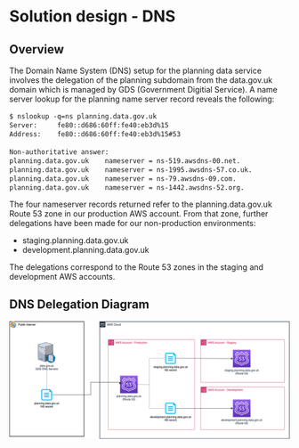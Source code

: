 # Solution design - DNS

## Overview

The Domain Name System (DNS) setup for the planning data service involves the delegation of the planning subdomain from the data.gov.uk domain which is managed by GDS (Government Digitial Service).  A name server lookup for the planning name server record reveals the following:

```shell
$ nslookup -q=ns planning.data.gov.uk
Server:		fe80::d686:60ff:fe40:eb3d%15
Address:	fe80::d686:60ff:fe40:eb3d%15#53

Non-authoritative answer:
planning.data.gov.uk	nameserver = ns-519.awsdns-00.net.
planning.data.gov.uk	nameserver = ns-1995.awsdns-57.co.uk.
planning.data.gov.uk	nameserver = ns-79.awsdns-09.com.
planning.data.gov.uk	nameserver = ns-1442.awsdns-52.org.
```

The four nameserver records returned refer to the planning.data.gov.uk Route 53 zone in our production AWS account.  From that zone, further delegations have been made for our non-production environments:

 * staging.planning.data.gov.uk
 * development.planning.data.gov.uk

The delegations correspond to the Route 53 zones in the staging and development AWS accounts.

## DNS Delegation Diagram

![DNS Delegation](/images/dns.drawio.png)